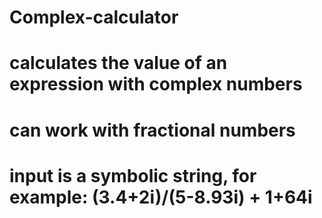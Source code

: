 # Complex-calculator
# calculates the value of an expression with complex numbers
# can work with fractional numbers
# input is a symbolic string, for example: (3.4+2i)/(5-8.93i) + 1+64i
